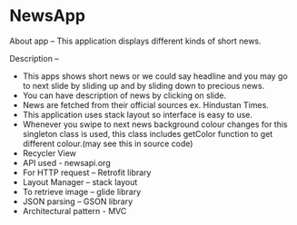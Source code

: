 # NewsApp

About app – This application displays different kinds of short news.

Description –
- This apps shows short news or we could say headline and you may go to next slide by sliding up and by sliding down to precious news.
- You can have description of news by clicking on slide.
- News are fetched from their official sources ex. Hindustan Times.
- This application uses stack layout so interface is easy to use.
- Whenever you swipe to next news background colour changes for this singleton class is used, this class includes getColor function to get different colour.(may see this in source code)
- Recycler View
- API used - newsapi.org
- For HTTP request – Retrofit library
- Layout Manager – stack layout
- To retrieve image – glide library
- JSON parsing – GSON library
- Architectural pattern - MVC
